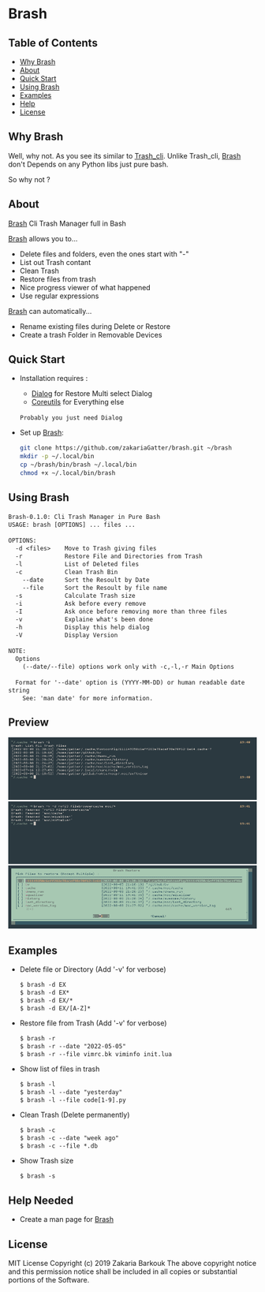 # Brash

## Table of Contents

- [Why Brash](#why-brash)
- [About](#about)
- [Quick Start](#quick-start)
- [Using Brash](#using-brash)
- [Examples](#examples)
- [Help](#help-needed)
- [License](#License)

## Why Brash

Well, why not. As you see its similar to [Trash_cli](https://github.com/andreafrancia/trash-cli). Unlike Trash_cli, [Brash] don't Depends on any Python libs just pure bash.

So why not ?

## About

[Brash] Cli Trash Manager full in Bash

[Brash] allows you to...

* Delete files and folders, even the ones start with "-"
* List out Trash contant
* Clean Trash
* Restore files from trash
* Nice progress viewer of what happened
* Use regular expressions

[Brash] can automatically...

* Rename existing files during Delete or Restore
* Create a trash Folder in Removable Devices

## Quick Start

* Installation requires :
	* [Dialog](https://invisible-island.net/dialog/) for Restore Multi select Dialog
    * [Coreutils](https://www.gnu.org/software/coreutils) for Everything else

    `Probably you just need Dialog`

* Set up [Brash]:

	``` bash
	git clone https://github.com/zakariaGatter/brash.git ~/brash
	mkdir -p ~/.local/bin
	cp ~/brash/bin/brash ~/.local/bin
	chmod +x ~/.local/bin/brash
	```

## Using Brash

```
Brash-0.1.0: Cli Trash Manager in Pure Bash
USAGE: brash [OPTIONS] ... files ...

OPTIONS:
  -d <files>    Move to Trash giving files
  -r            Restore File and Directories from Trash
  -l            List of Deleted files
  -c            Clean Trash Bin
    --date      Sort the Resoult by Date
    --file      Sort the Resoult by file name
  -s            Calculate Trash size
  -i            Ask before every remove
  -I            Ask once before removing more than three files
  -v            Explaine what's been done
  -h            Display this help dialog
  -V            Display Version

NOTE:
  Options
    (--date/--file) options work only with -c,-l,-r Main Options

  Format for '--date' option is (YYYY-MM-DD) or human readable date string
    See: 'man date' for more information.
```

## Preview
![List](./preview/list.png)
![Verbose](./preview/verbose.png)
![Restore](./preview/restore.png)


## Examples

* Delete file or Directory (Add '-v' for verbose)
    ```
    $ brash -d EX
    $ brash -d EX*
    $ brash -d EX/*
    $ brash -d EX/[A-Z]*
    ```

* Restore file from Trash (Add '-v' for verbose)
    ```
    $ brash -r
    $ brash -r --date "2022-05-05"
    $ brash -r --file vimrc.bk viminfo init.lua
    ```

* Show list of files in trash
    ```
    $ brash -l
    $ brash -l --date "yesterday"
    $ brash -l --file code[1-9].py
    ```

* Clean Trash (Delete permanently)
    ```
    $ brash -c
    $ brash -c --date "week ago"
    $ brash -c --file *.db
    ```

* Show Trash size
    ```
    $ brash -s
    ```

## Help Needed
* Create a man page for [Brash]

## License

MIT License
Copyright (c) 2019 Zakaria Barkouk
The above copyright notice and this permission notice shall be included in all
copies or substantial portions of the Software.

[Brash]:http://github.com/zakariagatter/brash
